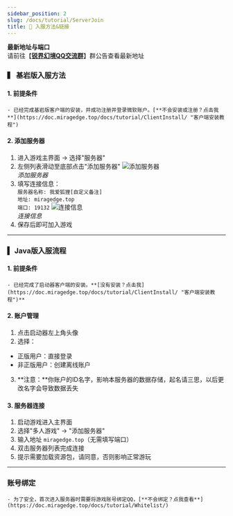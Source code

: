 ```yaml
---
sidebar_position: 2
slug: /docs/tutorial/ServerJoin
title: 🔗 入服方法&链接
---
```


**最新地址与端口**  
请前往【[**锐界幻境QQ交流群**](https://qm.qq.com/q/7oYTVQeBtS/)】群公告查看最新地址

### ▍ 基岩版入服方法

#### 1. 前提条件
    - 已经完成基岩版客户端的安装，并成功注册并登录微软账户。[**不会安装或注册？点击我**](https://doc.miragedge.top/docs/tutorial/ClientInstall/ "客户端安装教程")  

#### 2. 添加服务器
1. 进入游戏主界面 → 选择"服务器"
2. 左侧列表滑动至底部点击"添加服务器"
  ![添加服务器](/img/BEGame.png "添加服务器")  
  *添加服务器*
3. 填写连接信息：  
    `服务器名称: 我爱狐狸[自定义备注]`  
    `地址: miragedge.top`  
    `端口: 19132`
  ![连接信息](/img/BEJoin.png "连接信息")  
  *连接信息*
4. 保存后即可加入游戏

---

### ▍ Java版入服流程

#### 1. 前提条件
    - 已经完成了启动器客户端的安装。**[没有安装？点击我](https://doc.miragedge.top/docs/tutorial/ClientInstall/ "客户端安装教程")**  

#### 2. 账户管理
1. 点击启动器左上角头像
2. 选择：
- 正版用户：直接登录
- 非正版用户：创建离线账户
3. **注意：**你账户的ID名字，影响本服务器的数据存储，起名请三思，以后更改名字会导致数据丢失

#### 3. 服务器连接
1. 启动游戏进入主界面
2. 选择"多人游戏" → "添加服务器"
3. 输入地址 `miragedge.top`（无需填写端口）
4. 双击服务器列表完成连接
5. 提示需要加载资源包，请同意，否则影响正常游玩

---

### 账号绑定
    - 为了安全，首次进入服务器时需要将游戏账号绑定QQ，[**不会绑定？点我查看**](https://doc.miragedge.top/docs/tutorial/Whitelist/)  